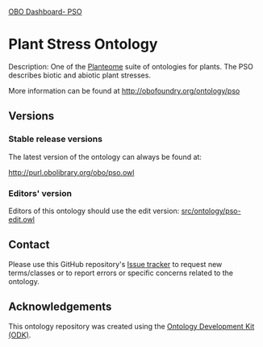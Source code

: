 
[OBO Dashboard- PSO](http://dashboard.obofoundry.org/dashboard/pso/dashboard.html)
# Plant Stress Ontology

Description: One of the [Planteome](https://planteome.org/) suite of ontologies for plants. The PSO describes biotic and abiotic plant stresses.

More information can be found at http://obofoundry.org/ontology/pso

## Versions

### Stable release versions

The latest version of the ontology can always be found at:

http://purl.obolibrary.org/obo/pso.owl

### Editors' version

Editors of this ontology should use the edit version: [src/ontology/pso-edit.owl](src/ontology/pso-edit.owl)

## Contact

Please use this GitHub repository's [Issue tracker](https://github.com/Planteome/plant-stress-ontology/issues) to request new terms/classes or to report errors or specific concerns related to the ontology.

## Acknowledgements

This ontology repository was created using the [Ontology Development Kit (ODK)](https://github.com/INCATools/ontology-development-kit).
